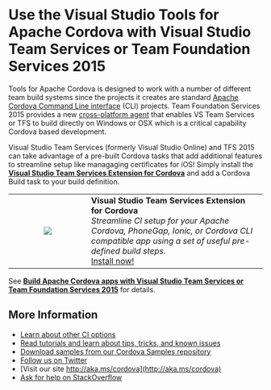 <properties pageTitle="Use the Visual Studio Tools for Apache Cordova with Visual Studio Team Services or Team Foundation Services 2015"
  description="Use the Visual Studio Tools for Apache Cordova with Visual Studio Team Services or Team Foundation Services 2015"
  services=""
  documentationCenter=""
  authors="clantz" />
  <tags ms.technology="cordova" ms.product="Visual Studio 2015"
     ms.service="na"
     ms.devlang="javascript"
     ms.topic="article"
     ms.tgt_pltfrm="mobile-multiple"
     ms.workload="na"
     ms.date="09/10/2015"
     ms.author="clantz"/>

# Use the Visual Studio Tools for Apache Cordova with Visual Studio Team Services or Team Foundation Services 2015
Tools for Apache Cordova is designed to work with a number of different team build systems since the projects it creates are standard [Apache Cordova Command Line interface](http://go.microsoft.com/fwlink/?LinkID=533773) (CLI) projects. Team Foundation Services 2015 provides a new [cross-platform agent](http://go.microsoft.com/fwlink/?LinkID=533789) that enables VS Team Services or TFS to build directly on Windows or OSX which is a critical capability Cordova based development. 

Visual Studio Team Services (formerly Visual Studio Online) and TFS 2015 can take advantage of a pre-built Cordova tasks that add additional features to streamline setup like managaging certificates for iOS! Simply install the **[Visual Studio Team Services Extension for Cordova](http://go.microsoft.com/fwlink/?LinkID=691188)** and add a Cordova Build task to your build definition. 

<p>
<table style="width: 100%; border-style: none;"><tr>
<td style="width: 140px; text-align: center;"><img src="https://raw.githubusercontent.com/Microsoft/vsts-cordova-tasks/master/docs/media/misc/cordova_logo_white_purple.png" /></td>
<td><strong>Visual Studio Team Services Extension for Cordova</strong><br />
<i>Streamline CI setup for your Apache Cordova, PhoneGap, Ionic, or Cordova CLI compatible app using a set of useful pre-defined build steps.</i><br />
<a href="http://go.microsoft.com/fwlink/?LinkID=691188">Install now!</a>
</td>
</tr></table>
</p>

See **[Build Apache Cordova apps with Visual Studio Team Services or Team Foundation Services 2015](http://go.microsoft.com/fwlink/?LinkID=691186)** for details.

## More Information
* [Learn about other CI options](./tutorial-team-build-readme.md)
* [Read tutorials and learn about tips, tricks, and known issues](../Readme.md)
* [Download samples from our Cordova Samples repository](http://github.com/Microsoft/cordova-samples)
* [Follow us on Twitter](https://twitter.com/VSCordovaTools)
* [Visit our site http://aka.ms/cordova](http://aka.ms/cordova)
* [Ask for help on StackOverflow](http://stackoverflow.com/questions/tagged/visual-studio-cordova)
